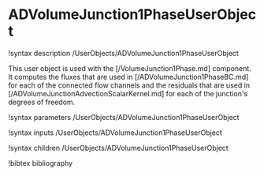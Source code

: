 # ADVolumeJunction1PhaseUserObject

!syntax description /UserObjects/ADVolumeJunction1PhaseUserObject

This user object is used with the [/VolumeJunction1Phase.md] component. It
computes the fluxes that are used in [/ADVolumeJunction1PhaseBC.md] for each of
the connected flow channels and the residuals that are used in
[/ADVolumeJunctionAdvectionScalarKernel.md] for each of the junction's
degrees of freedom.

!syntax parameters /UserObjects/ADVolumeJunction1PhaseUserObject

!syntax inputs /UserObjects/ADVolumeJunction1PhaseUserObject

!syntax children /UserObjects/ADVolumeJunction1PhaseUserObject

!bibtex bibliography
